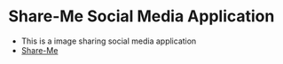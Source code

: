 # Share-Me Social Media Application
+ This is a image sharing social media application
+ [Share-Me](https://sharemeclone.netlify.app/)
